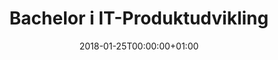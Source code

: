---
title: "Bachelor i IT-Produktudvikling"
date: 2018-01-25T00:00:00+01:00
draft: false
period: "Aug. 9 - Jun. 12"
company: "Aarhus Universitet"
description: "Jeg har taget min bachelor på Aarhus Universitet i IT-Produktudvikling. På uddannelsen har vi arbejdet med udvikling af koncepter helt fra research fasen til endelig implementering."
tags: "wireframing • ux • ui • frontend • patternlab • styleguide • prototyping • proto.io"
---